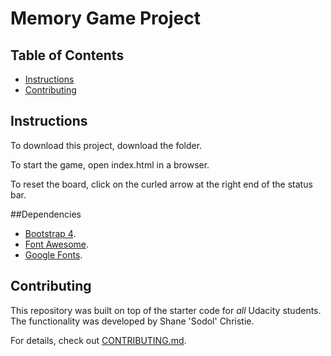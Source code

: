 # Memory Game Project

## Table of Contents

* [Instructions](#instructions)
* [Contributing](#contributing)

## Instructions

To download this project, download the folder.

To start the game, open index.html in a browser.

To reset the board, click on the curled arrow at the right end of the status bar.

##Dependencies

* [Bootstrap 4](https://getbootstrap.com/).
* [Font Awesome](https://fontawesome.com/).
* [Google Fonts](https://fonts.google.com/).

## Contributing

This repository was built on top of the starter code for _all_ Udacity students. The functionality was developed by Shane 'Sodol' Christie.

For details, check out [CONTRIBUTING.md](CONTRIBUTING.md).
